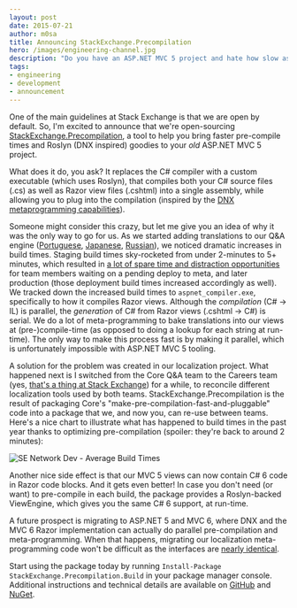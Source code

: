 ```yaml
---
layout: post
date: 2015-07-21
author: m0sa
title: Announcing StackExchange.Precompilation
hero: /images/engineering-channel.jpg
description: "Do you have an ASP.NET MVC 5 project and hate how slow aspnet_compiler.exe is? Do you feel you're missing out on all the meta-programming goodies DNX brings to the table? We have a solution for you. Enter StackExchange.Precompilation."
tags:
- engineering
- development
- announcement
---
```


One of the main guidelines at Stack Exchange is that we are open by default. So, I'm excited to announce that we're open-sourcing [StackExchange.Precompilation](https://github.com/stackexchange/stackexchange.precompilation), a tool to help you bring faster pre-compile times and Roslyn (DNX inspired) goodies to your _old_ ASP.NET MVC 5 project.

What does it do, you ask? It replaces the C# compiler with a custom executable (which uses Roslyn), that compiles both your C# source files (.cs) as well as Razor view files (.cshtml) into a single assembly, while allowing you to plug into the compilation (inspired by the [DNX metaprogramming capabilities](https://github.com/aspnet/dnx/tree/36369137b00f8c77a67db7afb4338082c6323896/samples/HelloWorld/compiler/preprocess)).

Someone might consider this crazy, but let me give you an idea of why it was the only way to go for us. As we started adding translations to our Q&A engine ([Portuguese](http://blog.stackexchange.com/2014/01/ola-mundo-announcing-stack-overflow-in-portuguese/), [Japanese](http://blog.stackexchange.com/2014/12/stack-overflow-in-japanese/), [Russian](http://blog.stackexchange.com/2015/06/welcome-nicolas-chabanovsky-and-stack-overflow-in-russian/)), we noticed dramatic increases in build times. Staging build times sky-rocketed from under 2-minutes to 5+ minutes, which resulted in [a lot of spare time and distraction opportunities](https://xkcd.com/303/) for team members waiting on a pending deploy to meta, and later production (those deployment build times increased accordingly as well). We tracked down the increased build times to `aspnet_compiler.exe`, specifically to how it compiles Razor views. Although the _compilation_ (C# -> IL) is parallel, the _generation_ of C# from Razor views (.cshtml -> C#) is serial. We do a lot of meta-programming to bake translations into our views at (pre-)compile-time (as opposed to doing a lookup for each string at run-time). The only way to make this process fast is by making it parallel, which is unfortunately impossible with ASP.NET MVC 5 tooling.

A solution for the problem was created in our localization project. What happened next is I switched from the Core Q&A team to the Careers team (yes, [that's a thing at Stack Exchange](http://blog.stackexchange.com/2015/07/going-from-mobile-back-to-the-web/)) for a while, to reconcile different localization tools used by both teams. StackExchange.Precompilation is the result of packaging Core's "make-pre-compilation-fast-and-pluggable" code into a package that we, and now you, can re-use between teams. Here's a nice chart to illustrate what has happened to build times in the past year thanks to optimizing pre-compilation (spoiler: they're back to around 2 minutes):

![SE Network Dev - Average Build Times](http://i.stack.imgur.com/z6Yzx.png)

Another nice side effect is that our MVC 5 views can now contain C# 6 code in Razor code blocks. And it gets even better! In case you don't need (or want) to pre-compile in each build, the package provides a Roslyn-backed ViewEngine, which gives you the same C# 6 support, at run-time.

A future prospect is migrating to ASP.NET 5 and MVC 6, where DNX and the MVC 6 Razor implementation can actually do parallel pre-compilation and meta-programming. When that happens, migrating our localization meta-programming code won't be difficult as the interfaces are [nearly identical](https://github.com/aspnet/dnx/blob/1.0.0-beta2/samples/HelloWorld/compiler/preprocess/HelloMetaProgramming.cs).

Start using the package today by running `Install-Package StackExchange.Precompilation.Build` in your package manager console. Additional instructions and technical details are available on [GitHub](https://github.com/stackexchange/stackexchange.precompilation) and [NuGet](https://www.nuget.org/packages/StackExchange.Precompilation.Build).